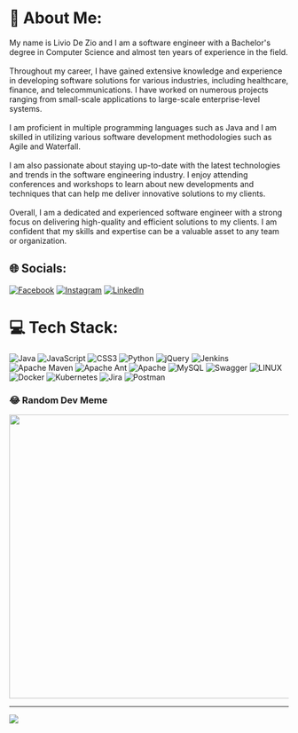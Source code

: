 # 💫 About Me:
My name is Livio De Zio and I am a software engineer with a Bachelor's degree in Computer Science and almost ten years of experience in the field.<br><br>Throughout my career, I have gained extensive knowledge and experience in developing software solutions for various industries, including healthcare, finance, and telecommunications. I have worked on numerous projects ranging from small-scale applications to large-scale enterprise-level systems.<br><br>I am proficient in multiple programming languages such as Java and I am skilled in utilizing various software development methodologies such as Agile and Waterfall.<br><br>I am also passionate about staying up-to-date with the latest technologies and trends in the software engineering industry. I enjoy attending conferences and workshops to learn about new developments and techniques that can help me deliver innovative solutions to my clients.<br><br>Overall, I am a dedicated and experienced software engineer with a strong focus on delivering high-quality and efficient solutions to my clients. I am confident that my skills and expertise can be a valuable asset to any team or organization.


## 🌐 Socials:
[![Facebook](https://img.shields.io/badge/Facebook-%231877F2.svg?logo=Facebook&logoColor=white)](https://facebook.com/liviodezio) [![Instagram](https://img.shields.io/badge/Instagram-%23E4405F.svg?logo=Instagram&logoColor=white)](https://instagram.com/liviodz) [![LinkedIn](https://img.shields.io/badge/LinkedIn-%230077B5.svg?logo=linkedin&logoColor=white)](https://linkedin.com/in/liviodezio) 

# 💻 Tech Stack:
![Java](https://img.shields.io/badge/java-%23ED8B00.svg?style=for-the-badge&logo=java&logoColor=white) ![JavaScript](https://img.shields.io/badge/javascript-%23323330.svg?style=for-the-badge&logo=javascript&logoColor=%23F7DF1E) ![CSS3](https://img.shields.io/badge/css3-%231572B6.svg?style=for-the-badge&logo=css3&logoColor=white) ![Python](https://img.shields.io/badge/python-3670A0?style=for-the-badge&logo=python&logoColor=ffdd54) ![jQuery](https://img.shields.io/badge/jquery-%230769AD.svg?style=for-the-badge&logo=jquery&logoColor=white) ![Jenkins](https://img.shields.io/badge/jenkins-%232C5263.svg?style=for-the-badge&logo=jenkins&logoColor=white) ![Apache Maven](https://img.shields.io/badge/Apache%20Maven-C71A36?style=for-the-badge&logo=Apache%20Maven&logoColor=white) ![Apache Ant](https://img.shields.io/badge/Apache%20Ant-A81C7D?style=for-the-badge&logo=Apache%20Ant&logoColor=white) ![Apache](https://img.shields.io/badge/apache-%23D42029.svg?style=for-the-badge&logo=apache&logoColor=white) ![MySQL](https://img.shields.io/badge/mysql-%2300f.svg?style=for-the-badge&logo=mysql&logoColor=white) ![Swagger](https://img.shields.io/badge/-Swagger-%23Clojure?style=for-the-badge&logo=swagger&logoColor=white) ![LINUX](https://img.shields.io/badge/Linux-FCC624?style=for-the-badge&logo=linux&logoColor=black) ![Docker](https://img.shields.io/badge/docker-%230db7ed.svg?style=for-the-badge&logo=docker&logoColor=white) ![Kubernetes](https://img.shields.io/badge/kubernetes-%23326ce5.svg?style=for-the-badge&logo=kubernetes&logoColor=white) ![Jira](https://img.shields.io/badge/jira-%230A0FFF.svg?style=for-the-badge&logo=jira&logoColor=white) ![Postman](https://img.shields.io/badge/Postman-FF6C37?style=for-the-badge&logo=postman&logoColor=white)

### 😂 Random Dev Meme
<img src="https://rm.up.railway.app/" width="512px"/>

---
[![](https://visitcount.itsvg.in/api?id=JenPli&icon=0&color=0)](https://visitcount.itsvg.in)

<!-- Proudly created with GPRM ( https://gprm.itsvg.in ) -->
